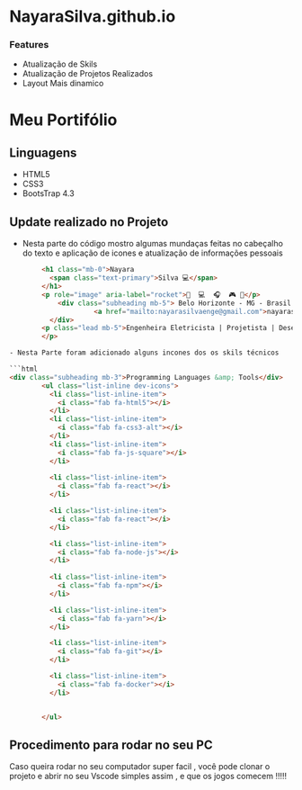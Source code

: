 # NayaraSilva.github.io
### Features

- Atualização de Skils 
- Atualização de Projetos Realizados
- Layout Mais dinamico 

# Meu Portifólio

## Linguagens 
- HTML5
- CSS3
- BootsTrap 4.3

## Update realizado no Projeto
- Nesta parte do código mostro algumas mundaças feitas no cabeçalho do texto  e aplicação de icones e atualização de informações pessoais

```html
		<h1 class="mb-0">Nayara
          <span class="text-primary">Silva 💻</span>
        </h1>
		<p role="image" aria-label="rocket">🚀  💻  🎧  🎮 🤖</p> 
        	<div class="subheading mb-5"> Belo Horizonte - MG - Brasil · +55 31 				98218 7283·
         			 <a href="mailto:nayarasilvaenge@gmail.com">nayarasilvaenge@gmail.com</a>
      	  </div>
        <p class="lead mb-5">Engenheira Eletricista | Projetista | Desenvolvedora | SCRUM | Power BI | 5S | White Belt | PDCA | Automação
		</p>

- Nesta Parte foram adicionado alguns incones dos os skils técnicos

```html
<div class="subheading mb-3">Programming Languages &amp; Tools</div>
        <ul class="list-inline dev-icons">
          <li class="list-inline-item">
            <i class="fab fa-html5"></i>
          </li>
          <li class="list-inline-item">
            <i class="fab fa-css3-alt"></i>
          </li>
          <li class="list-inline-item">
            <i class="fab fa-js-square"></i>
          </li>
        
          <li class="list-inline-item">
            <i class="fab fa-react"></i>
          </li>

          <li class="list-inline-item">
            <i class="fab fa-react"></i>
          </li>

          <li class="list-inline-item">
            <i class="fab fa-node-js"></i>
          </li>
          
          <li class="list-inline-item">
            <i class="fab fa-npm"></i>
          </li>

          <li class="list-inline-item">
            <i class="fab fa-yarn"></i>
          </li>

          <li class="list-inline-item">
            <i class="fab fa-git"></i>
          </li>

          <li class="list-inline-item">
            <i class="fab fa-docker"></i>
          </li>


        </ul>
```

## Procedimento para rodar no seu PC

Caso queira rodar no seu computador super facil , você pode clonar o projeto e abrir no seu Vscode simples assim , e que os jogos comecem !!!!!

